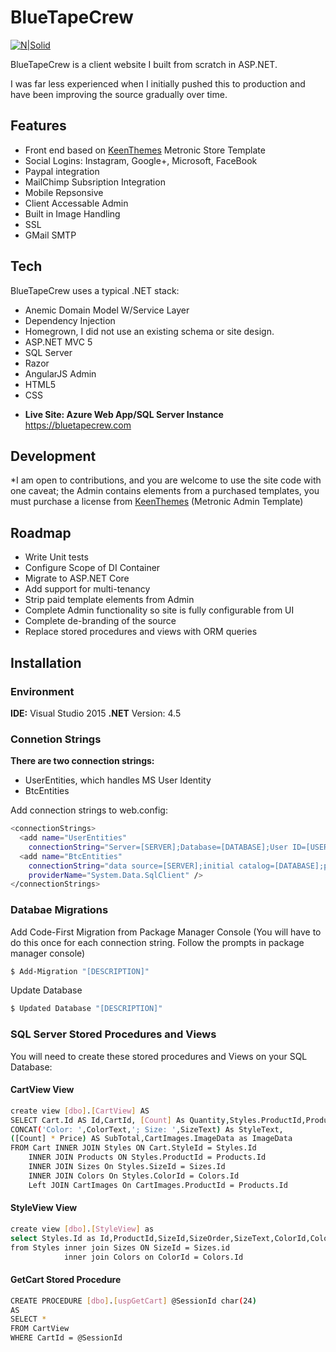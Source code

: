# BlueTapeCrew

[![N|Solid](https://bluetapecrew.com/content/logo.png)](https://nodesource.com/products/nsolid)

BlueTapeCrew is a client website I built from scratch in ASP.NET.

I was far less experienced when I initially pushed this to production and have been improving the source gradually over time.

## Features
  - Front end based on [KeenThemes] Metronic Store Template
  - Social Logins: Instagram, Google+, Microsoft, FaceBook
  - Paypal integration
  - MailChimp Subsription Integration
  - Mobile Repsonsive
  - Client Accessable Admin
  - Built in Image Handling
  - SSL
  - GMail SMTP
 
## Tech
BlueTapeCrew uses a typical .NET stack:
- Anemic Domain Model W/Service Layer
- Dependency Injection
- Homegrown, I did not use an existing schema or site design.
- ASP.NET MVC 5
- SQL Server
- Razor
- AngularJS Admin
- HTML5
- CSS

* **Live Site: Azure Web App/SQL Server Instance** https://bluetapecrew.com

## Development

*I am open to contributions, and you are welcome to use the site code with one caveat; the Admin contains elements from a purchased templates, you must purchase a license from [KeenThemes] (Metronic Admin Template)

## Roadmap
- Write Unit tests
- Configure Scope of DI Container
- Migrate to ASP.NET Core
- Add support for multi-tenancy
- Strip paid template elements from Admin
- Complete Admin functionality so site is fully configurable from UI
- Complete de-branding of the source
- Replace stored procedures and views with ORM queries

## Installation

### Environment
**IDE:** Visual Studio 2015
**.NET** Version: 4.5

### Connetion Strings
**There are two connection strings:**
 - UserEntities, which handles MS User Identity
 - BtcEntities

Add connection strings to web.config:
```sh
<connectionStrings>
  <add name="UserEntities"
    connectionString="Server=[SERVER];Database=[DATABASE];User ID=[USER];Password=[PASS];Trusted_Connection=False;Encrypt=True;Connection Timeout=30;" providerName="System.Data.SqlClient" />
  <add name="BtcEntities" 
    connectionString="data source=[SERVER];initial catalog=[DATABASE];persist security info=True;user id=[USER];password=               [PASS];MultipleActiveResultSets=True;App=EntityFramework" 
    providerName="System.Data.SqlClient" />
</connectionStrings>
```

### Databae Migrations
Add Code-First Migration from Package Manager Console
(You will have to do this once for each connection string.  Follow the prompts in package manager console)
```sh
$ Add-Migration "[DESCRIPTION]"
```
Update Database
```sh
$ Updated Database "[DESCRIPTION]"
```

### SQL Server Stored Procedures and Views
You will need to create these stored procedures and Views on your SQL Database:
#### CartView View
```sh
create view [dbo].[CartView] AS
SELECT Cart.Id AS Id,CartId, [Count] As Quantity,Styles.ProductId,ProductName,LinkName,Price, StyleId,Colors.ColorText,Products.[Description],
CONCAT('Color: ',ColorText,'; Size: ',SizeText) As StyleText,
([Count] * Price) AS SubTotal,CartImages.ImageData as ImageData
FROM Cart INNER JOIN Styles ON Cart.StyleId = Styles.Id
	INNER JOIN Products ON Styles.ProductId = Products.Id
	INNER JOIN Sizes On Styles.SizeId = Sizes.Id
	INNER JOIN Colors On Styles.ColorId = Colors.Id
	Left JOIN CartImages On CartImages.ProductId = Products.Id
```
#### StyleView View
```sh
create view [dbo].[StyleView] as
select Styles.Id as Id,ProductId,SizeId,SizeOrder,SizeText,ColorId,ColorText,Price,SizeText + ' / ' + ColorText AS StyleText
from Styles inner join Sizes ON SizeId = Sizes.id
			inner join Colors on ColorId = Colors.Id
```
#### GetCart Stored Procedure
```sh
CREATE PROCEDURE [dbo].[uspGetCart] @SessionId char(24)
AS
SELECT * 
FROM CartView
WHERE CartId = @SessionId
```
[KeenThemes]: <http://keenthemes.com/free-bootstrap-templates/fully-responsive-bootstrap-based-ecommerce-frontend-theme>
[Todd Miller]: <https://toddmiller.nyc>
[BlueTapeCrew]: <https://bluetapecrew.com>

